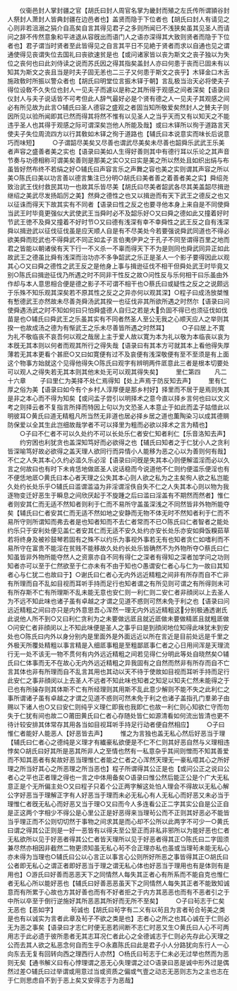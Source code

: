<!-- { "loadSidebar": true } -->
　　仪衞邑封人掌封疆之官【胡氏曰封人周官名掌为畿封而殖之左氏传所谓頴谷封人祭封人萧封人皆典封疆在边邑者也】盖贤而隐于下位者也【胡氏曰封人有请见之心则非若沮溺之狷介自高矣自言其得见君子之多则所闻已不浅狭矣虽其见圣人而请问之辞不传然意象和平进退从容旣出而语门人之语亦深得其大致则贤者而隐于下位者也】君子谓当时贤者至此皆得见之自言其平日不见絶于贤者而求以自通也见之谓通使得见丧谓失位去国礼曰丧欲速贫是也【或问诸家皆以丧为斯文之丧子独以为失位之丧何也曰此刘侍读之说而苏氏因之得其指矣盖封人亦曰何患于丧而已固未有以知其为斯文之丧且当是时夫子固无恙也二三子又何患于斯文之丧乎】木铎金口木舌施政敎时所振以警众者也【胡氏曰明堂位言振木铎于朝】言乱极当治天必将使夫子得位设敎不久失位也封人一见夫子而遽以是称之其所得于观感之间者深矣【语录曰仪封人与夫子说话皆不可考但此人辞气最好必是个贤有德之人一见夫子其观感之间必有所见故为此言○辅氏曰圣人德容之盛观之者固当知所敬爱矣然封人之賛夫子则因所见以验所闻即其已然而得其将然不惟有以见圣人之当乎天而又有以知天之不能违乎圣人也其得于观感之际可谓深矣岂他人所能及哉】或曰木铎所以徇于道路言天使夫子失位周流四方以行其敎如木铎之徇于道路也【辅氏曰本说意实而味长后说意巧而味短】
　　○子谓韶尽美矣又尽善也谓武尽美矣未尽善也韶舜乐武武王乐美者声容之盛善者美之实也【语录曰美如人生得好善则其中有德行耳以乐论之其声音节奏与功德相称可谓美矣善则是那美之实○又曰实是美之所以然处且如织出绢与布虽皆好然布终不若绢之好○辅氏曰声容言乐之声舞之容也美之实则谓其声容之所以美○陈氏曰美以功言善以德言集注已分明○胡氏曰美者善之着善者美之实】舜绍尧致治武王伐纣救民其功一也故其乐皆尽美【胡氏曰尽美者韶武各尽其美盖韶尽揖逊继绍之美武尽发扬蹈厉之美】然舜之德性之也又以揖逊而有天下武王之德反之也又以征诛而得天下故其实有不同者【语录曰性之反之也要寻他本身上来自是不同使舜当武王时毕竟更强似大武使武王当舜时必不及韶乐好○又曰舜之德如此又撞着好时节武王徳不及舜又撞着不好时节○又曰德有浅深有幸不幸舜性之武王反之自有浅深舜以揖逊武以征伐征伐虽是应天顺人自是有不尽美处今若要强说舜武同道也不得必欲美舜而贬武也不得舜武不同正如孟子言伯夷伊尹之于孔子不同至谓得百里之地而君之皆能以朝诸侯有天下行一不义杀一不辜而得天下不为是则同也舜武同异正如此故武王之德虽比舜有浅深而治功亦不多争韶武之乐正是圣人一个影子要得因此以观其心○又曰舜之德性之武王反之是他身上事与揖逊征伐不相干但舜处武王时毕竟又别○陈氏曰揖逊征伐乃所遇之时不同非干性反之故○问性反与乐何相干曰乐虽由外作却与本人意思相合便是德之影子不可谓不相干也○蔡氏曰或疑性之反之之说颇远于乐殊不知乐观其深矣若不原其性之反之之异亦何以观其深】○程子曰成汤放桀惟有慙德武王亦然故未尽善尧舜汤武其揆一也征伐非其所欲所遇之时然尔【语录曰问使舜遇汤武之时不知如何曰只怕舜盛德人自归之若是大负固不得已也须征伐如伐苗是也○辅氏曰舜武王之乐虽其实有不同者然圣人至公无我之心顺天应人之举则其揆一也故成汤之德为有惭武王之乐未尽善皆所遇之时然耳】
　　○子曰居上不寛为礼不敬临丧不哀吾何以观之哉居上主于爱人故以寛为本为礼以敬为本临丧以哀为本旣无其本则以何者而观其所行之得失哉【语录曰有其本方可就其本上看他得失厚薄若无其本更看个甚麽○又曰如寛便有过不及哀便有浅深敬便有至不至须是有上面这个物事方始就这个见得他得失○陈氏曰观字有辨明两件厎意此三者是根本切要处可以观人之得失若无其本则其他末处无可以观其得失矣】
　　里仁第四
　　凡二十六章
　　子曰里仁为美择不处仁焉得知【处上声焉于防反知去声】
　　里有仁厚之俗为美【语录曰如今有个乡村人淳厚便是那乡村好】择里而不居于是焉则失其是非之本心而不得为知矣【或问孟子尝引以明择术之意今直以择乡言何也曰以文义考之则择云者不复指言所择而特因上句以为文恐圣人本意止于如此而孟子姑借此以明彼耳○黄氏曰道无精粗凡所当然无非道也居必择乡居之道也薫陶染习以成其德赒防保爱以全其生此岂细故哉学者不可以择里为粗而必欲以择术之言为精也】
　　○子曰不仁者不可以久处约不可以长处乐仁者安仁知者利仁【乐音洛知去声】
　　约穷困也利犹贪也盖深知笃好而必欲得之也【辅氏曰知者之于仁犹小人之贪利皆深喻笃好故必欲得之盖天理人欲同行而异情小人能移为恶之心以为善则何有哉】不仁之人失其本心久约必滥久乐必淫【语录曰问旣是失其本心则便解滥淫而必以久言之何故曰也有时下未肯恁地做厎圣人说话稳而今说道他不仁则约便滥乐便淫也有不便恁地厎○黄氏曰本心者天理之公失其本心则人欲之私为之主矣徇人欲之私岂能久处约长处乐乎○辅氏曰滥谓滥溢为非淫谓淫佚自失不仁之人失其本心则以物为我逐物变迁好恶生于瞬息之间欣厌起于不旋踵之后曰滥曰淫盖有不期然而然者】惟仁者则安其仁而无适不然知者则利于仁而不易所守盖虽深浅之不同然皆非外物所能夺矣【辅氏曰仁者安其仁而无适不然如地之安静而无物不体无时不然知者利于仁而不易所守则所谓知而弗去者是也知者知而不去仁者常而不已○陈氏曰仁者智者之能处约乐只于安利处便见盖仁者安其仁而无适不安久处约亦安长处乐亦安如舜饭糗茹草若将终身及被袗鼓琴若固有之殊不以约乐为事视外事若无有也知者贪仁如嗜利而不易所守在富贵不能淫在贫贱不能移故久处约长处乐皆确然不为外物所夺○蔡氏曰仁知虽皆非外物所能夺然人之资禀亦自不同有得仁之深者有得知之深者加学问之功则知者亦可以至于仁然欲至于仁亦未有不由于知也○愚谓安仁者心与仁为一故曰其知者心与仁犹二也故曰于】○谢氏曰仁者心无内外远近精粗之间非有所存而自不亡非有所理而自不乱如目视而耳听手持而足行也知者谓之有所见则可谓之有所得则未可有所存斯不亡有所理斯不乱未能无意也安仁则一利仁则二安仁者非顔闵以上去圣人为不远不知此味也诸子虽有卓越之才谓之见道不惑则可然未免于利之也【语录曰问远近精粗之间曰亦只是内外意思吾心浑然一理无内外远近精粗这分别极通透谢氏此说他人所不到○又曰利仁贪利为之未要做远厎且就近厎做未要做精厎且就粗厎做○问安仁者非顔闵以上不知此味便是圣人之事乎曰是到顔闵地位知得此味犹未到安处也○陈氏曰内外以身分别内是里面外是外面远近以所在言近是目前处远是千里之外极天所覆处精粗以事言精是入细厎事粗是至粗鄙厎事仁者之心日用间浑是天理流行无一处不该无一物不贯何有内外远近精粗之间若见得仁分明此等处自晓然矣○辅氏曰仁体事而无不在故心无内外远近精粗之异我固有之自然而然非有所存而自不亡言其体也非有所理而自不乱言其用也其动以天不待于使故如目视而耳听手持而足行此安仁之事非顔闵以上去圣人不远者不知此味也知者之知足以知夫仁然未能得之于已也有所操存则其体斯不亡有所经理则其用斯不乱此意少解则不能不失之此利仁之事所谓诸子虽有卓越之才谓之见道不惑则可然未免于利之也诸子盖指孔门羣弟子由赐以下诸人也○又曰安仁则纯乎义理仁即我也我即仁也故一利仁则心知欲仁守而勿失于仁犹有间也故二○莆田黄氏曰仁者心存随处皆仁如源清看如何流出皆清也更不待计较安排其体常存其用各当如目视耳听手持足行动者便自然相应】
　　○子曰惟仁者能好人能恶人【好恶皆去声】
　　惟之为言独也盖无私心然后好恶当于理【辅氏曰仁者心之德纯是义理才有纎豪私欲便是不仁不仁则其好恶自然与义理相违悖矣○胡氏曰好其所是恶其所非人之至情也然有一私意杂乎其间则憎而不知其善爱而不知其恶者有矣故好恶当理惟仁者能之仁者之心浑然天理无一豪私噫其心之所好理之所当好其心之所恶理之所当恶也】程子所谓得其公正是也【或问公正之说曰公者心之平也正者理之得也一言之中体用备矣○语录曰惟公然后能正公是个广大无私意正是个无所偏主处○又曰程子只着个公正两字解这处怕人理会不得故以无私心解公字好恶当于理解正字有人好恶当于理而未必无私心有人无私心而好恶又未必当于理惟仁者旣无私心而好恶又当于理○又曰而今人多连看公正二字其实公自是公正自是正这两个字相少不得公是心里公正是好恶得来当理茍公而不正则其好恶必不能皆当乎理正而不公则切切然于事物之间求其是而心却不公所以此两字不可少一○黄氏曰谓之得其公正则是一好一恶皆有以得夫至公至正而非私非邪所以为能好恶也仁者无私欲所以见于好恶者得其公仁者皆天理所以见于好恶者得其正○陈氏曰二字固须兼尽然亦相因非截然二物更须知虽无私心茍不合正理亦私也虽或当理茍未能无私心亦未得为当理也○辅氏曰公以心言正以事言心公则所好所恶之事皆得其正○胡氏曰公者即无私心之谓正者即好恶当于理之谓无私心体也好恶当于理用也有是体则有是用也】○游氏曰好善而恶恶天下之同情然人每失其正者心有所系而不能自克也惟仁者无私心所以能好恶也【辅氏曰好善恶恶虽天下之同情然人每失其正者不能致知诚意而有所累于心故也方其好善也而有不好者拒之于内方其恶恶也而有不恶者引之于中所以卒至于倒行逆施好其所恶恶其所好而无所不至矣】
　　○子曰茍志于仁矣无恶也【恶如字】
　　茍诚也【胡氏曰茍字有二义有以茍且为言者茍合茍美之类是也有以诚实为言者此章及茍子不欲之类是也】志者心之所之也其心诚在于仁则必无为恶之事矣【语录曰才志仁时便无恶若间断不志仁时恶又生○黄氏曰人心不可两用志于此必遗于彼所患者无其志耳况仁者此心之全德诚志于仁则必先存此心天理之公而去其人欲之私恶念何自而生乎○永嘉陈氏曰此是君子小人分路犹向东行人一心向东去无复有回转向西之理西行人亦然】○杨氏曰茍志于仁未必无过举也然而为恶则无矣【通书解义曰有心悖理谓之恶无心失理谓之过○语录曰恶是诚中形外过是偶然过差○辅氏曰过举谓或用意过当或资质之偏或气壹之动志无恶则志为之主也志在于仁则思虑自不到于恶上矣又安得志于为恶哉】
